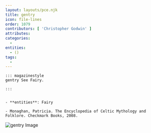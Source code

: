 ```yaml
---
layout: layouts/pce.njk
title: gentry
icon: file-lines
order: 1079
contributors: [ 'Christopher Godwin' ]
attributes:
categories:
  - 
entities:
  - ()
tags:
  - 
---
```

``` tab [group1:Info]
::: magazinestyle
gentry See Fairy.

:::
```
``` tab [group1:Attributes]
```
``` tab [group1:Entities]
- **entities**: Fairy
```
``` tab [group1:Sources]
- Monaghan, Patricia. The Encyclopedia of Celtic Mythology and Folklore. Checkmark Books, 2008.
```
![gentry Image](https://upload.wikimedia.org/wikipedia/commons/thumb/c/cd/Cleric-Knight-Workman.jpg/1200px-Cleric-Knight-Workman.jpg)

